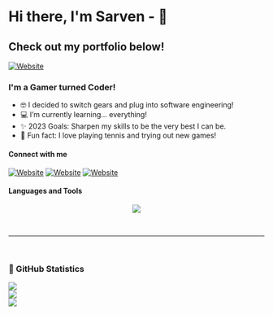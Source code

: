 # Hi there, I'm Sarven - 🤙 
## Check out my portfolio below!

[![Website](https://img.shields.io/badge/website-000000?style=for-the-badge&logo=About.me&logoColor=white
)](https://sornekian.com)


### I'm a Gamer turned Coder!

- 🤓 I decided to switch gears and plug into software engineering!
- 💻 I’m currently learning... everything! 
- ✨ 2023 Goals: Sharpen my skills to be the very best I can be.
- 🎾 Fun fact: I love playing tennis and trying out new games!


#### Connect with me

[![Website](https://img.shields.io/badge/LinkedIn-0077B5?style=for-the-badge&logo=linkedin&logoColor=white
)](https://www.linkedin.com/in/sarven-ornekian/)&nbsp;[![Website](https://img.shields.io/badge/Instagram-E4405F?style=for-the-badge&logo=instagram&logoColor=white
)](https://www.instagram.com/thesarv/)&nbsp;[![Website](https://img.shields.io/badge/Steam-000000?style=for-the-badge&logo=steam&logoColor=white
)](https://steamcommunity.com/profiles/76561197979972068)
<br />

#### Languages and Tools

<p align="center">
  <a href="https://skillicons.dev">
    <img src="https://skillicons.dev/icons?i=aws,css,django,express,github,heroku,html,js,nodejs,postgres,py,react,replit,sass,vscode" />
  </a>
</p>
<br />
<hr>
<br />

### 👾 GitHub Statistics

![](https://github-readme-stats.vercel.app/api?username=sornekian&theme=ocean_dark&hide_border=false&include_all_commits=false&count_private=false)<br/>
![](https://github-readme-streak-stats.herokuapp.com/?user=sornekian&theme=ocean_dark&hide_border=false)<br/>
![](https://github-readme-stats.vercel.app/api/top-langs/?username=sornekian&theme=ocean_dark&hide_border=false&include_all_commits=false&count_private=false&layout=compact)
